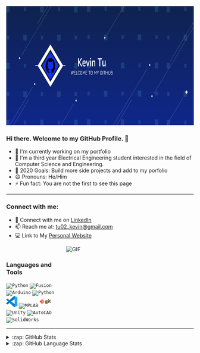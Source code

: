 <img src="https://github.com/KevinT02/KevinT02/blob/main/Github%20Profile.png" height="320" width="1800">

### Hi there. Welcome to my GitHub Profile. 👋

- 🔭 I'm currently working on my portfolio
- 🌱 I'm a third year Electrical Engineering student interested in the field of Computer Science and Engineering.
- 🎯 2020 Goals: Build more side projects and add to my porfolio
- 😄 Pronouns: He/Him
- ⚡ Fun fact: You are not the first to see this page

---

### Connect with me:

- 🤝 Connect with me on <a href="https://www.linkedin.com/in/kevin-tu-02/">LinkedIn</a>
- 📫 Reach me at: tu02_kevin@gmail.com
- 💻 Link to My <a href="https://kevint02.github.io/KevinPortfolio/">Personal Website</a>

<img align="right" alt="GIF" src="https://chrisdermody.com/content/images/2017/12/10_coding_dribbble.gif" width="343" height="220" title="Do what you like, and do it best!"> &nbsp;&nbsp;&nbsp;&nbsp;

### Languages and Tools

<code><img height="30" src="https://images-wixmp-ed30a86b8c4ca887773594c2.wixmp.com/i/feaf74a2-da81-42f2-9c50-37686d02557a/d73n2y9-fc7e0a66-1dd8-42d2-9aba-29a33990067b.png" alt="Python" title="Python"></code>
<code><img height="30" src="https://upload.wikimedia.org/wikipedia/commons/b/b3/Fusion_360_Logo.png" alt="Fusion" title="Fusion"></code>
<code><img height="30" src="https://cdn.iconscout.com/icon/free/png-512/arduino-226072.png" alt="Arduino" title="Arduino"></code>
<code><img height="30" src="https://upload.wikimedia.org/wikipedia/commons/thumb/c/c3/Python-logo-notext.svg/1200px-Python-logo-notext.svg.png" alt="Python" title="Python"></code>
<code><img height="30" src="https://raw.githubusercontent.com/github/explore/80688e429a7d4ef2fca1e82350fe8e3517d3494d/topics/visual-studio-code/visual-studio-code.png" alt="VSCode" title="VSCode"></code>
<code><img height="30" src="https://www.microchip.com/images/default-source/mplab/mplab-x-whats-new-feeds/190405-dvtl-graph-xide-200x200.png?sfvrsn=126abce0_1" alt="MPLAB" title="MPLAB"></code>
<code><img height="30" src="https://raw.githubusercontent.com/github/explore/80688e429a7d4ef2fca1e82350fe8e3517d3494d/topics/git/git.png" alt="Git" title="Git"></code>
<code><img height="30" src="https://cdn4.iconfinder.com/data/icons/logos-brands-5/24/unity-512.png" alt="Unity" title="Unity"></code>
<code><img height="30" src="https://pbs.twimg.com/profile_images/1508846580152995844/EVKhmR2w_400x400.jpg" alt="AutoCAD" title="AutoCAD"></code>
<code><img height="30" src="https://img.icons8.com/color/452/solidworks.png" alt="SolidWorks" title="SolidWorks"></code>

---

<details>
  <summary>:zap: GitHub Stats</summary>

  ![Kevin's github stats](https://github-readme-stats.vercel.app/api?username=kevint02&show_icons=true&theme=algolia  )
  <br/>
</details>

<details>
  <summary>:zap: GitHub Language Stats</summary>

  [![Top Langs](https://github-readme-stats.vercel.app/api/top-langs/?username=kevint02&layout=compact)](https://github.com/anuraghazra/github-readme-stats)

</details>

  



